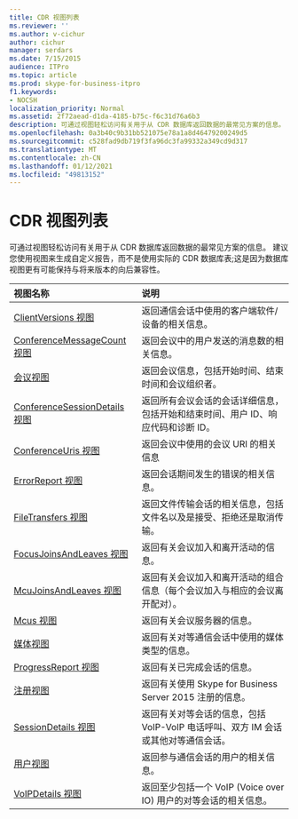 ```yaml
---
title: CDR 视图列表
ms.reviewer: ''
ms.author: v-cichur
author: cichur
manager: serdars
ms.date: 7/15/2015
audience: ITPro
ms.topic: article
ms.prod: skype-for-business-itpro
f1.keywords:
- NOCSH
localization_priority: Normal
ms.assetid: 2f72aead-d1da-4185-b75c-f6c31d76a6b3
description: 可通过视图轻松访问有关用于从 CDR 数据库返回数据的最常见方案的信息。 建议您使用视图来生成自定义报告，而不是使用实际的 CDR 数据库表;这是因为数据库视图更有可能保持与将来版本的向后兼容性。
ms.openlocfilehash: 0a3b40c9b31bb521075e78a1a8d46479200249d5
ms.sourcegitcommit: c528fad9db719f3fa96dc3fa99332a349cd9d317
ms.translationtype: MT
ms.contentlocale: zh-CN
ms.lasthandoff: 01/12/2021
ms.locfileid: "49813152"
---
```

# <a name="list-of-cdr-views"></a>CDR 视图列表
 
可通过视图轻松访问有关用于从 CDR 数据库返回数据的最常见方案的信息。 建议您使用视图来生成自定义报告，而不是使用实际的 CDR 数据库表;这是因为数据库视图更有可能保持与将来版本的向后兼容性。
  
|**视图名称**|**说明**|
|:-----|:-----|
|[ClientVersions 视图](clientversions-0.md) <br/> |返回通信会话中使用的客户端软件/设备的相关信息。  <br/> |
|[ConferenceMessageCount 视图](conferencemessagecount-0.md) <br/> |返回会议中的用户发送的消息数的相关信息。  <br/> |
|[会议视图](conferences-0.md) <br/> |返回会议信息，包括开始时间、结束时间和会议组织者。  <br/> |
|[ConferenceSessionDetails 视图](conferencesessiondetails.md) <br/> |返回所有会议会话的会话详细信息，包括开始和结束时间、用户 ID、响应代码和诊断 ID。  <br/> |
|[ConferenceUris 视图](conferenceuris-0.md) <br/> |返回会议中使用的会议 URI 的相关信息  <br/> |
|[ErrorReport 视图](errorreport-0.md) <br/> |返回会话期间发生的错误的相关信息。  <br/> |
|[FileTransfers 视图](filetransfers.md) <br/> |返回文件传输会话的相关信息，包括文件名以及是接受、拒绝还是取消传输。  <br/> |
|[FocusJoinsAndLeaves 视图](focusjoinsandleaves-0.md) <br/> |返回有关会议加入和离开活动的信息。  <br/> |
|[McuJoinsAndLeaves 视图](mcujoinsandleaves-0.md) <br/> |返回有关会议加入和离开活动的组合信息（每个会议加入与相应的会议离开配对）。  <br/> |
|[Mcus 视图](mcus-0.md) <br/> |返回有关会议服务器的信息。  <br/> |
|[媒体视图](media-0.md) <br/> |返回有关对等通信会话中使用的媒体类型的信息。  <br/> |
|[ProgressReport 视图](progressreport-0.md) <br/> |返回有关已完成会话的信息。  <br/> |
|[注册视图](registration-0.md) <br/> |返回有关使用 Skype for Business Server 2015 注册的信息。  <br/> |
|[SessionDetails 视图](sessiondetails-0.md) <br/> |返回有关对等会话的信息，包括 VoIP-VoIP 电话呼叫、双方 IM 会话或其他对等通信会话。  <br/> |
|[用户视图](user.md) <br/> |返回参与通信会话的用户的相关信息。  <br/> |
|[VoIPDetails 视图](voipdetails.md) <br/> |返回至少包括一个 VoIP (Voice over IO) 用户的对等会话的相关信息。  <br/> |
   

